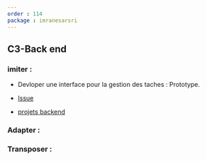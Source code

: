 ```yaml
---
order : 114
package : imranesarsri
---
```



## C3-Back end

### imiter :
-  Devloper  une interface  pour la  gestion des taches : Prototype.

- [Issue](https://github.com/labs-web/prototype/issues/22)
- [projets backend](https://github.com/labs-web/prototype/tree/22-gestionprojets_projetsbackend-3)


### Adapter :
<!-- - Unit Test package Ordre de mission: Gestion personnels -->


### Transposer :
<!-- - Browser Test package Ordre de mission: Gestion personnels -->